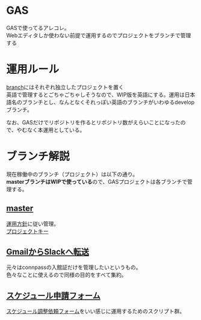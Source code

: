 # GAS
GASで使ってるアレコレ。<BR>
Webエディタしか使わない前提で運用するのでプロジェクトをブランチで管理する

# 運用ルール
[branch](https://github.com/shimajima-eiji/GAS/branches)にはそれぞれ独立したプロジェクトを置く<br>
英語で管理するとごちゃごちゃしそうなので、WIP版を英語にする。運用は日本語名のブランチとし、なんとなくそれっぽい英語のブランチがいわゆるdevelopブランチ。<br>

なお、GASだけでリポジトリを作るとリポジトリ数がえらいことになったので、やむなく本運用としている。

# ブランチ解説
現在稼働中のブランチ（プロジェクト）は以下の通り。<br>
**masterブランチはWIPで使っている**ので、GASプロジェクトは各ブランチで管理する。

## [master](https://github.com/shimajima-eiji/GAS_snippet/)
[運用方針](https://github.com/shimajima-eiji/GAS/pull/2#issue-363450817)に従い管理。<br>
[プロジェクトキー](https://script.google.com/d/1kU5cAgcFYhG4CnycO5XZ9f_gXgujFNYN5X4sJasfsDFtOWFVkoXTt88I/edit?splash=yes)

## [GmailからSlackへ転送](https://github.com/shimajima-eiji/GAS/tree/Gmail%E3%81%8B%E3%82%89Slack%E3%81%B8%E8%BB%A2%E9%80%81)
元々はconnpassの入館証だけを管理したいというもの。<br>
色々なことに使えるので同様の目的をすべて集約。

## [スケジュール申請フォーム](https://github.com/shimajima-eiji/GAS/tree/%E3%82%B9%E3%82%B1%E3%82%B8%E3%83%A5%E3%83%BC%E3%83%AB%E7%94%B3%E8%AB%8B%E3%83%95%E3%82%A9%E3%83%BC%E3%83%A0)
[スケジュール調整依頼フォーム](https://shimajima-eiji.github.io/resume/archive/recruit)をいい感じに運用するためのスクリプト群。
